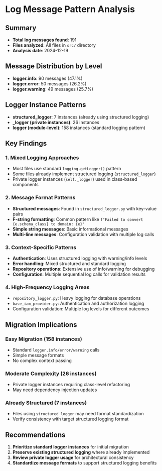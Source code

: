 # Log Message Pattern Analysis

## Summary
- **Total log messages found**: 191
- **Files analyzed**: All files in `src/` directory
- **Analysis date**: 2024-12-19

## Message Distribution by Level
- **logger.info**: 90 messages (47.1%)
- **logger.error**: 50 messages (26.2%)
- **logger.warning**: 49 messages (25.7%)

## Logger Instance Patterns
- **structured_logger**: 7 instances (already using structured logging)
- **_logger (private instances)**: 26 instances
- **logger (module-level)**: 158 instances (standard logging pattern)

## Key Findings

### 1. Mixed Logging Approaches
- Most files use standard `logging.getLogger()` pattern
- Some files already implement structured logging (`structured_logger`)
- Private logger instances (`self._logger`) used in class-based components

### 2. Message Format Patterns
- **Structured messages**: Found in `structured_logger.py` with key-value pairs
- **F-string formatting**: Common pattern like `f"Failed to convert {e.schema_class} to domain: {e}"`
- **Simple string messages**: Basic informational messages
- **Multi-line messages**: Configuration validation with multiple log calls

### 3. Context-Specific Patterns
- **Authentication**: Uses structured logging with warning/info levels
- **Error handling**: Mixed structured and standard logging
- **Repository operations**: Extensive use of info/warning for debugging
- **Configuration**: Multiple sequential log calls for validation results

### 4. High-Frequency Logging Areas
- `repository_logger.py`: Heavy logging for database operations
- `base_iam_provider.py`: Authentication and authorization logging
- Configuration validation: Multiple log levels for different outcomes

## Migration Implications

### Easy Migration (158 instances)
- Standard `logger.info/error/warning` calls
- Simple message formats
- No complex context passing

### Moderate Complexity (26 instances)
- Private logger instances requiring class-level refactoring
- May need dependency injection updates

### Already Structured (7 instances)
- Files using `structured_logger` may need format standardization
- Verify consistency with target structured logging format

## Recommendations
1. **Prioritize standard logger instances** for initial migration
2. **Preserve existing structured logging** where already implemented
3. **Review private logger usage** for architectural consistency
4. **Standardize message formats** to support structured logging benefits
